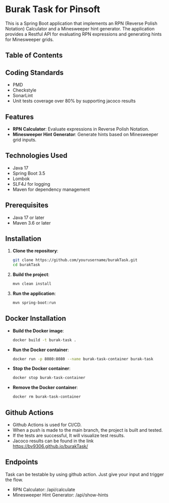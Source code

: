 # Burak Task for Pinsoft

This is a Spring Boot application that implements an RPN (Reverse Polish Notation) Calculator and a Minesweeper hint
generator. The application provides a Restful API for evaluating RPN expressions and generating hints for Minesweeper
grids.

## Table of Contents

## Coding Standards
- PMD
- Checkstyle
- SonarLint
- Unit tests coverage over 80% by supporting jacoco results

## Features

- **RPN Calculator**: Evaluate expressions in Reverse Polish Notation.
- **Minesweeper Hint Generator**: Generate hints based on Minesweeper grid inputs.

## Technologies Used

- Java 17
- Spring Boot 3.5
- Lombok
- SLF4J for logging
- Maven for dependency management

## Prerequisites

- Java 17 or later
- Maven 3.6 or later

## Installation

1. **Clone the repository**:

   ```bash
   git clone https://github.com/yourusername/burakTask.git
   cd burakTask
    ```
2. **Build the project**:
    ```bash
    mvn clean install

3. **Run the application**:

   ```bash
   mvn spring-boot:run
   ```

## Docker Installation

- **Build the Docker image**:
    ```bash
    docker build -t burak-task .
    ```
- **Run the Docker container**:
    ```bash
  docker run -p 8080:8080 --name burak-task-container burak-task
    ```
- **Stop the Docker container**:
    ```bash
  docker stop burak-task-container
    ```
- **Remove the Docker container**:
    ```bash
  docker rm burak-task-container
    ```

## Github Actions
- Github Actions is used for CI/CD. 
- When a push is made to the main branch, the project is built and tested.
- If the tests are successful, It will visualize test results.
- Jacoco results can be found in the link https://bv9306.github.io/burakTask/

## Endpoints
Task can be testable by using github action. Just give your input and trigger the flow.

- RPN Calculator: /api/calculate
- Minesweeper Hint Generator: /api/show-hints

